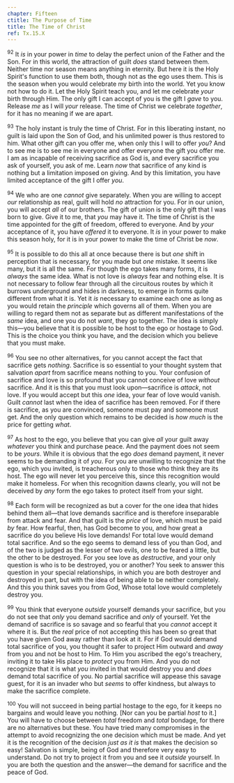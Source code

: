 ```yaml
---
chapter: Fifteen
ctitle: The Purpose of Time
title: The Time of Christ
ref: Tx.15.X
---
```


<sup>92</sup> It *is* in your power in *time* to delay the perfect union of the
Father and the Son. For in this world, the attraction of guilt *does*
stand between them. Neither time nor season means anything in eternity.
But here it is the Holy Spirit's function to use them both, though not
as the ego uses them. This is the season when you would celebrate my
birth into the world. Yet you know not how to do it. Let the Holy Spirit
teach you, and let me celebrate *your* birth through Him. The only gift
I can accept of you is the gift I *gave* to you. Release *me* as I will
*your* release. The time of Christ we celebrate *together*, for it has
no meaning if we are apart.

<sup>93</sup> The holy instant is truly the time of Christ. For in this liberating
instant, no guilt is laid upon the Son of God, and his unlimited power
is thus restored to him. What other gift can you offer me, when only
this I will to offer *you*? And to see me is to see me in everyone and
offer everyone the gift you offer me. I am as incapable of receiving
sacrifice as God is, and every sacrifice you ask of yourself, you ask of
me. Learn *now* that sacrifice of any kind is nothing but a limitation
imposed on giving. And by this limitation, you have limited acceptance
of the gift I offer *you*.

<sup>94</sup> We who are one *cannot* give separately. When you are willing to
accept *our* relationship as real, guilt will hold *no* attraction for
you. For in our union, you will accept *all* of our brothers. The gift
of union is the only gift that I was born to give. Give it to me, that
*you* may have it. The time of Christ is the time appointed for the gift
of freedom, offered to everyone. And by *your* acceptance of it, you
have *offered* it to everyone. It *is* in your power to make this season
holy, for it is in your power to make the time of Christ be *now*.

<sup>95</sup> It is possible to do this all at once because there is but *one*
shift in perception that is necessary, for you made but *one* mistake.
It seems like many, but it is all the same. For though the ego takes
many forms, it is *always* the same idea. What is not love is *always*
fear and nothing else. It is not necessary to follow fear through all
the circuitous routes by which it burrows underground and hides in
darkness, to emerge in forms quite different from what it is. Yet it
*is* necessary to examine each one as long as you would retain the
*principle* which governs all of them. When you are willing to regard
them not as separate but as different manifestations of the *same* idea,
and one you do not *want*, they go together. The idea is simply this—you
believe that it is possible to be host to the ego or hostage to God.
This is the choice you think you have, and the decision which you
believe that you must make.

<sup>96</sup> You see no other alternatives, for you cannot accept the fact that
sacrifice gets *nothing*. Sacrifice is so essential to your thought
system that salvation *apart* from sacrifice means nothing to you. Your
confusion of sacrifice and love is so profound that you cannot conceive
of love *without* sacrifice. And it is this that you must look
upon—sacrifice is *attack*, not love. If you would accept but this *one*
idea, your fear of love would vanish. Guilt *cannot* last when the idea
of sacrifice has been removed. For if there is sacrifice, as you are
convinced, someone must pay and someone must get. And the only question
which remains to be decided is *how much* is the price for getting
*what*.

<sup>97</sup> As host to the ego, you believe that you can give *all* your guilt
away *whatever* you think and purchase peace. And the payment does not
seem to be *yours*. While it is obvious that the ego *does* demand
payment, it never seems to be demanding it of *you*. For you are
unwilling to recognize that the ego, which you invited, is treacherous
only to those who think they are its host. The ego will never let you
perceive this, since this recognition would make it homeless. For when
this recognition dawns clearly, you will not be deceived by *any* form
the ego takes to protect itself from your sight.

<sup>98</sup> Each form will be recognized as but a cover for the one idea that
hides behind them all—that love demands sacrifice and is therefore
inseparable from attack and fear. And that guilt is the *price* of love,
which must be paid *by* fear. How fearful, then, has God become to you,
and how great a sacrifice do you believe His love demands! For total
love would demand total sacrifice. And so the ego seems to demand less
of you than God, and of the two is judged as the lesser of two evils,
one to be feared a little, but the other to be destroyed. For you see
love as *destructive*, and your only question is who is to be destroyed,
you or another? You seek to answer this question in your special
relationships, in which you are both destroyer and destroyed in part,
but with the idea of being able to be neither completely. And this you
think saves you from God, Whose total love would completely destroy you.

<sup>99</sup> You think that everyone *outside* yourself demands your sacrifice,
but you do not see that *only* you demand sacrifice and *only* of
yourself. Yet the demand of sacrifice is so savage and so fearful that
you *cannot* accept it where it is. But the *real* price of not
accepting this has been so great that you have given God away rather
than look at it. For if God would demand total sacrifice of you, you
thought it safer to project Him outward and *away* from you and not be
host to Him. To Him you ascribed the ego's treachery, inviting it to
take His place to *protect* you from Him. And you do not recognize that
it is what *you* invited in that would destroy you and *does* demand
total sacrifice of you. No partial sacrifice will appease this savage
guest, for it is an invader who but *seems* to offer kindness, but
always to make the sacrifice complete.

<sup>100</sup> You will not succeed in being partial hostage to the ego, for it
keeps no bargains and would leave you nothing. \[Nor can you be partial
*host* to it.\] You will have to choose between *total* freedom and
*total* bondage, for there are no alternatives but these. You have tried
many compromises in the attempt to avoid recognizing the one decision
which must be made. And yet it is the recognition of the decision *just
as it is* that makes the decision so easy! Salvation is simple, being of
God and therefore very easy to understand. Do not try to project it from
you and see it *outside* yourself. In you are both the question and the
answer—the demand for sacrifice and the peace of God.

